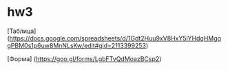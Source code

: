 # hw3

[Таблица] (https://docs.google.com/spreadsheets/d/1Gdt2Huu9xV8HxY5lYHdqHMgqgPBM0s1p6uw8MnNLsKw/edit#gid=2113399253)

[Форма] (https://goo.gl/forms/LgbFTvQdMoazBCsp2)
